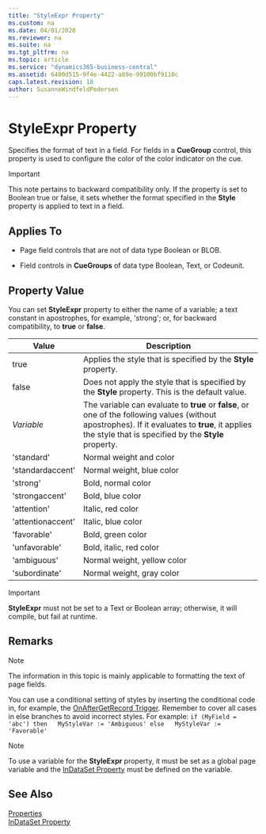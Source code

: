 ```yaml
---
title: "StyleExpr Property"
ms.custom: na
ms.date: 04/01/2020
ms.reviewer: na
ms.suite: na
ms.tgt_pltfrm: na
ms.topic: article
ms.service: "dynamics365-business-central"
ms.assetid: 6400d515-9f4e-4422-a89e-99100bf9110c
caps.latest.revision: 18
author: SusanneWindfeldPedersen
---
```


 

# StyleExpr Property
Specifies the format of text in a field. For fields in a **CueGroup** control, this property is used to configure the color of the color indicator on the cue. 

> [!IMPORTANT]  
>  This note pertains to backward compatibility only. If the property is set to Boolean true or false, it sets whether the format specified in the **Style** property is applied to text in a field.  

## Applies To  

-   Page field controls that are not of data type Boolean or BLOB.  

-   Field controls in **CueGroups** of data type Boolean, Text, or Codeunit. 

## Property Value
You can set **StyleExpr** property to either the name of a variable; a text constant in apostrophes, for example, 'strong'; or, for backward compatibility, to **true** or **false**. 

|Value|Description|  
|-----|---------------|
|true|Applies the style that is specified by the **Style** property. |
|false|Does not apply the style that is specified by the **Style** property. This is the default value.|
|*Variable*|The variable can evaluate to **true** or **false**, or one of the following values (without apostrophes). If it evaluates to **true**, it applies the style that is specified by the **Style** property. |
|'standard'|Normal weight and color|  
|'standardaccent'|Normal weight, blue color|
|'strong'|Bold, normal color|  
|'strongaccent'|Bold, blue color| 
|'attention'|Italic, red color|  
|'attentionaccent'|Italic, blue color| 
|'favorable'|Bold, green color|Green|  
|'unfavorable'|Bold, italic, red color|  
|'ambiguous'|Normal weight, yellow color|  
|'subordinate'|Normal weight, gray color|  

> [!IMPORTANT]  
> **StyleExpr** must not be set to a Text or Boolean array; otherwise, it will compile, but fail at runtime.

## Remarks  

> [!NOTE]  
>  The information in this topic is mainly applicable to formatting the text of page fields. <!-- For information about how to use the **StyleExpr** property for configuring Cues, see [How to: Set Up Colored Indicators on Cues by Using the Style and StyleExpr Property](devenv-How-to-Set-Up-Colored-Indicators-on-Cues-by-Using-the-Style-and-StyleExpr-Property.md).  -->

You can use a conditional setting of styles by inserting the conditional code in, for example, the [OnAfterGetRecord Trigger](../triggers/devenv-onaftergetrecord-trigger.md). Remember to cover all cases in else branches to avoid incorrect styles. For example: `if (MyField = 'abc') then   MyStyleVar := 'Ambiguous' else   MyStyleVar := 'Favorable'`  

> [!NOTE]  
>  To use a variable for the **StyleExpr** property, it must be set as a global page variable and the [InDataSet Property](devenv-indataset-property.md) must be defined on the variable.  
<!-- 
## See Also  
 [How to: Style Field Text on a Page](../How-to--Style-Field-Text-on-a-Page.md) -->

## See Also
 [Properties](devenv-properties.md)   
[InDataSet Property](devenv-indataset-property.md)